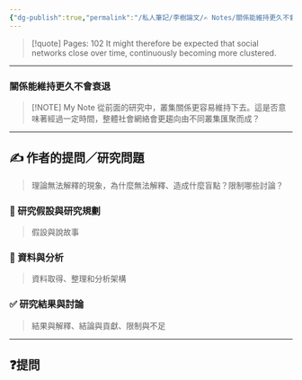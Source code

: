 ```yaml
---
{"dg-publish":true,"permalink":"/私人筆記/李樹論文/✍️ Notes/關係能維持更久不會衰退/","title":"關係能維持更久不會衰退","tags":["李樹論文","叢集_Cluster","整體網"],"noteIcon":"3","created":"2025-06-10T19:14:44.000+08:00","updated":"2025-06-10T19:20:00.710+08:00"}
---
```






> [!quote] Pages: 102
> It might therefore be expected that social networks close over time, continuously becoming more clustered.


----


### 關係能維持更久不會衰退

> [!NOTE] My Note
> 從前面的研究中，叢集關係更容易維持下去。這是否意味著經過一定時間，整體社會網絡會更趨向由不同叢集匯聚而成？



---

## ✍️ 作者的提問／研究問題

> 理論無法解釋的現象，為什麼無法解釋、造成什麼盲點？限制哪些討論？


### 🎯 研究假設與研究規劃
> 假設與說故事


### 🔢 資料與分析
> 資料取得、整理和分析架構


### ✅ 研究結果與討論
> 結果與解釋、結論與貢獻、限制與不足


---
## ❓提問


